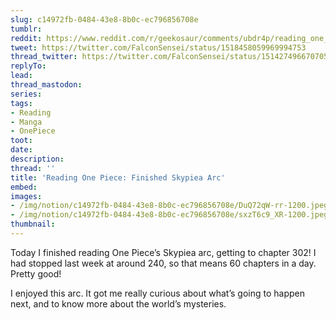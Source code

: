 ```yaml
---
slug: c14972fb-0484-43e8-8b0c-ec796856708e
tumblr:
reddit: https://www.reddit.com/r/geekosaur/comments/ubdr4p/reading_one_piece_finished_skypiea_arc/
tweet: https://twitter.com/FalconSensei/status/1518458059969994753
thread_twitter: https://twitter.com/FalconSensei/status/1514274966707056646
replyTo:
lead:
thread_mastodon:
series:
tags:
- Reading
- Manga
- OnePiece
toot:
date:
description:
thread: ''
title: 'Reading One Piece: Finished Skypiea Arc'
embed:
images:
- /img/notion/c14972fb-0484-43e8-8b0c-ec796856708e/DuQ72qW-rr-1200.jpeg
- /img/notion/c14972fb-0484-43e8-8b0c-ec796856708e/sxzT6c9_XR-1200.jpeg
thumbnail:
---
```


 Today I finished reading One Piece’s Skypiea arc, getting to chapter 302! I had stopped last week at around 240, so that means 60 chapters in a day. Pretty good!

I enjoyed this arc. It got me really curious about what’s going to happen next, and to know more about the world’s mysteries.
